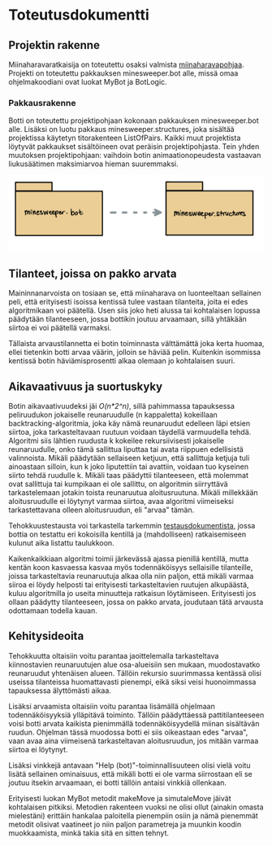 # Toteutusdokumentti

## Projektin rakenne

Miinaharavaratkaisija on toteutettu osaksi valmista [miinaharavapohjaa](https://github.com/TiraLabra/minesweeper). Projekti on toteutettu pakkauksen minesweeper.bot alle, missä omaa ohjelmakoodiani ovat luokat MyBot ja BotLogic.

### Pakkausrakenne

Botti on toteutettu projektipohjaan kokonaan pakkauksen minesweeper.bot alle. Lisäksi on luotu pakkaus minesweeper.structures, joka sisältää projektissa käytetyn titorakenteen ListOfPairs. Kaikki muut projektista löytyvät pakkaukset sisältöineen ovat peräisin projektipohjasta. Tein yhden muutoksen projektipohjaan: vaihdoin botin animaationopeudesta vastaavan liukusäätimen maksimiarvoa hieman suuremmaksi.

<img src="https://github.com/hackinen/Miinaharavaratkaisija/blob/master/dokumentaatio/misc/pakkaukset.jpg" width="750">


## Tilanteet, joissa on pakko arvata

Maininnanarvoista on tosiaan se, että miinaharava on luonteeltaan sellainen peli, että erityisesti isoissa kentissä tulee vastaan tilanteita, joita ei edes algoritmikaan voi päätellä. Usen siis joko heti alussa tai kohtalaisen lopussa päädytään tilanteeseen, jossa bottikin joutuu arvaamaan, sillä yhtäkään siirtoa ei voi päätellä varmaksi.

Tällaista arvaustilannetta ei botin toiminnasta välttämättä joka kerta huomaa, ellei tietenkin botti arvaa väärin, jolloin se häviää pelin. Kuitenkin isommissa kentissä botin häviämisprosentti alkaa olemaan jo kohtalaisen suuri.

## Aikavaativuus ja suortuskyky

Botin aikavaativuudeksi jäi _O(n*2^n)_, sillä pahimmassa tapauksessa peliruudukon jokaiselle reunaruudulle (n kappaletta) kokeillaan backtracking-algoritmia, joka käy nämä reunaruudut edelleen läpi etsien siirtoa, joka tarkasteltavaan ruutuun voidaan täydellä varmuudella tehdä. Algoritmi siis lähtien ruudusta k kokeilee rekursiivisesti jokaiselle reunaruudulle, onko tämä sallittua liputtaa tai avata riippuen edellisistä valinnoista. Mikäli päädytään sellaiseen ketjuun, että sallittuja ketjuja tuli ainoastaan silloin, kun k joko liputettiin tai avattiin, voidaan tuo kyseinen siirto tehdä ruudulle k. Mikäli taas päädyttii tilanteeseen, että molemmat ovat sallittuja tai kumpikaan ei ole sallittu, on algoritmin siirryttävä tarkastelemaan jotakin toista reunaruutua aloitusruutuna. Mikäli millekkään aloitusruudulle ei löytynyt varmaa siirtoa, avaa algoritmi viimeiseksi tarkastettavana olleen aloitusruudun, eli "arvaa" tämän.

Tehokkuustestausta voi tarkastella tarkemmin [testausdokumentista](https://github.com/hackinen/Miinaharavaratkaisija/blob/master/dokumentaatio/testausdokumentti.md), jossa bottia on testattu eri kokoisilla kentillä ja (mahdolliseen) ratkaisemiseen kulunut aika listattu taulukkoon.

Kaikenkaikkiaan algoritmi toimii järkevässä ajassa pienillä kentillä, mutta kentän koon kasvaessa kasvaa myös todennäköisyys sellaisille tilanteille, joissa tarkasteltavia reunaruutuja alkaa olla niin paljon, että mikäli varmaa siiroa ei löydy helposti tai erityisesti tarkasteltavien ruutujen alkupäästä, kuluu algoritmilla jo useita minuutteja ratkaisun löytämiseen. Erityisesti jos ollaan päädytty tilanteeseen, jossa on pakko arvata, joudutaan tätä arvausta odottamaan todella kauan.

## Kehitysideoita

Tehokkuutta oltaisiin voitu parantaa jaoittelemalla tarkasteltava kiinnostavien reunaruutujen alue osa-alueisiin sen mukaan, muodostavatko reunaruudut yhtenäisen alueen. Tällöin rekursio suurimmassa kentässä olisi useissa tilanteissa huomattavasti pienempi, eikä siksi veisi huonoimmassa tapauksessa älyttömästi aikaa.

Lisäksi arvaamista oltaisiin voitu parantaa lisämällä ohjelmaan todennäköisyyksiä ylläpitävä toiminto. Tällöin päädyttäessä pattitilanteeseen voisi botti arvata kaikista pienimmällä todennäköisyydellä miinan sisältävän ruudun. Ohjelman tässä muodossa botti ei siis oikeastaan edes "arvaa", vaan avaa aina viimeisenä tarkasteltavan aloitusruudun, jos mitään varmaa siirtoa ei löytynyt.

Lisäksi vinkkejä antavaan "Help (bot)"-toiminnallisuuteen olisi vielä voitu lisätä sellainen ominaisuus, että mikäli botti ei ole varma siirrostaan eli se joutuu itsekin arvaamaan, ei botti tällöin antaisi vinkkiä ollenkaan.

Erityisesti luokan MyBot metodit makeMove ja simutaleMove jäivät kohtalaisen pitkiksi. Metodien rakenteen vuoksi ne olisi ollut (ainakin omasta mielestäni) erittäin hankalaa paloitella pienempiin osiin ja nämä pienemmät metodit olisivat vaatineet jo niin paljon parametreja ja muunkin koodin muokkaamista, minkä takia sitä en sitten tehnyt.
